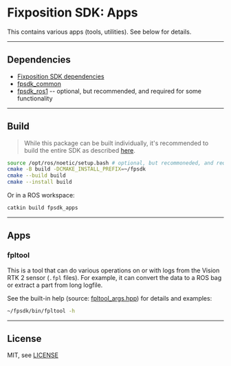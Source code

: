# Fixposition SDK: Apps

This contains various apps (tools, utilities). See below for details.

---
## Dependencies

- [Fixposition SDK dependencies](../fpsdk_docs/README.md#dependencies)
- [fpsdk_common](../fpsdk_common/README.md)
- [fpsdk_ros1](../fpsdk_common/README.md) -- optional, but recommended, and required for some functionality


---
## Build

> While this package can be built individually, it's recommended to build the entire SDK as described
> [here](../fpsdk_doc/README.md#building).

```sh
source /opt/ros/noetic/setup.bash # optional, but recommoneded, and required for ROS functionalities
cmake -B build -DCMAKE_INSTALL_PREFIX=~/fpsdk
cmake --build build
cmake --install build
```

Or in a ROS workspace:

```sh
catkin build fpsdk_apps
```


---
## Apps

### fpltool

This is a tool that can do various operations on or with logs from the Vision RTK 2 sensor (`.fpl` files).
For example, it can convert the data to a ROS bag or extract a part from long logfile.

See the built-in help (source: [fpltool_args.hpp](fpltool/fpltool_args.hpp)) for details and examples:

```sh
~/fpsdk/bin/fpltool -h
```


---
## License

MIT, see [LICENSE](LICENSE)
